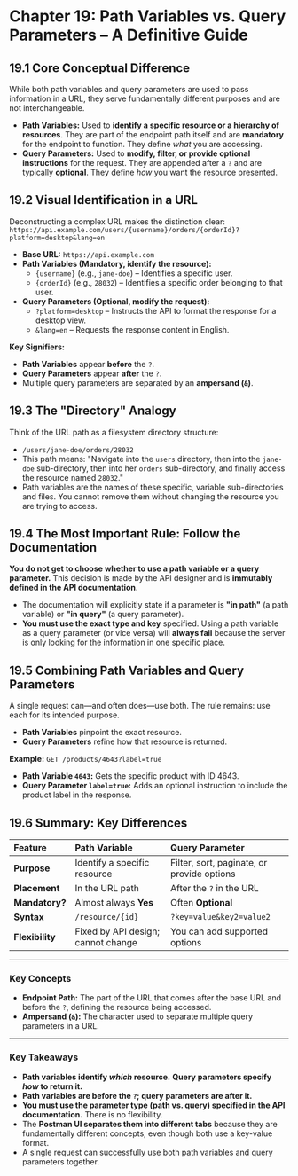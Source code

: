 # **Chapter 19: Path Variables vs. Query Parameters – A Definitive Guide**

## **19.1 Core Conceptual Difference**

While both path variables and query parameters are used to pass information in a URL, they serve fundamentally different purposes and are not interchangeable.

*   **Path Variables:** Used to **identify a specific resource or a hierarchy of resources**. They are part of the endpoint path itself and are **mandatory** for the endpoint to function. They define *what* you are accessing.
*   **Query Parameters:** Used to **modify, filter, or provide optional instructions** for the request. They are appended after a `?` and are typically **optional**. They define *how* you want the resource presented.

## **19.2 Visual Identification in a URL**

Deconstructing a complex URL makes the distinction clear:
`https://api.example.com/users/{username}/orders/{orderId}?platform=desktop&lang=en`

*   **Base URL:** `https://api.example.com`
*   **Path Variables (Mandatory, identify the resource):**
    *   `{username}` (e.g., `jane-doe`) – Identifies a specific user.
    *   `{orderId}` (e.g., `28032`) – Identifies a specific order belonging to that user.
*   **Query Parameters (Optional, modify the request):**
    *   `?platform=desktop` – Instructs the API to format the response for a desktop view.
    *   `&lang=en` – Requests the response content in English.

**Key Signifiers:**
*   **Path Variables** appear **before** the `?`.
*   **Query Parameters** appear **after** the `?`.
*   Multiple query parameters are separated by an **ampersand (`&`)**.

## **19.3 The "Directory" Analogy**

Think of the URL path as a filesystem directory structure:
*   `/users/jane-doe/orders/28032`
*   This path means: "Navigate into the `users` directory, then into the `jane-doe` sub-directory, then into her `orders` sub-directory, and finally access the resource named `28032`."
*   Path variables are the names of these specific, variable sub-directories and files. You cannot remove them without changing the resource you are trying to access.

## **19.4 The Most Important Rule: Follow the Documentation**

**You do not get to choose whether to use a path variable or a query parameter.** This decision is made by the API designer and is **immutably defined in the API documentation**.

*   The documentation will explicitly state if a parameter is **"in path"** (a path variable) or **"in query"** (a query parameter).
*   **You must use the exact type and key** specified. Using a path variable as a query parameter (or vice versa) will **always fail** because the server is only looking for the information in one specific place.

## **19.5 Combining Path Variables and Query Parameters**

A single request can—and often does—use both. The rule remains: use each for its intended purpose.
*   **Path Variables** pinpoint the exact resource.
*   **Query Parameters** refine how that resource is returned.

**Example:** `GET /products/4643?label=true`
*   **Path Variable `4643`:** Gets the specific product with ID 4643.
*   **Query Parameter `label=true`:** Adds an optional instruction to include the product label in the response.

## **19.6 Summary: Key Differences**

| Feature | Path Variable | Query Parameter |
| :--- | :--- | :--- |
| **Purpose** | Identify a specific resource | Filter, sort, paginate, or provide options |
| **Placement** | In the URL path | After the `?` in the URL |
| **Mandatory?** | Almost always **Yes** | Often **Optional** |
| **Syntax** | `/resource/{id}` | `?key=value&key2=value2` |
| **Flexibility** | Fixed by API design; cannot change | You can add supported options |

***
### **Key Concepts**

*   **Endpoint Path:** The part of the URL that comes after the base URL and before the `?`, defining the resource being accessed.
*   **Ampersand (`&`):** The character used to separate multiple query parameters in a URL.

***
### **Key Takeaways**

*   **Path variables identify *which* resource.** **Query parameters specify *how* to return it.**
*   **Path variables are before the `?`; query parameters are after it.**
*   **You must use the parameter type (path vs. query) specified in the API documentation.** There is no flexibility.
*   The **Postman UI separates them into different tabs** because they are fundamentally different concepts, even though both use a key-value format.
*   A single request can successfully use both path variables and query parameters together.

